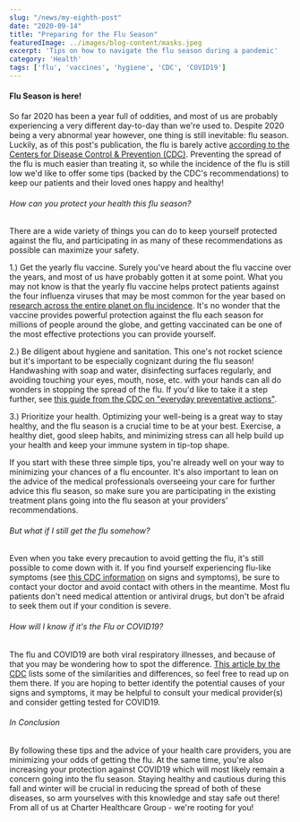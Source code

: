 ```yaml
---
slug: "/news/my-eighth-post"
date: "2020-09-14"
title: "Preparing for the Flu Season"
featuredImage: ../images/blog-content/masks.jpeg
excerpt: 'Tips on how to navigate the flu season during a pandemic'
category: 'Health'
tags: ['flu', 'vaccines', 'hygiene', 'CDC', 'COVID19']
---
```

#### Flu Season is here!
So far 2020 has been a year full of oddities, and most of us are probably experiencing a very different day-to-day than we're used to. Despite 2020 being a very abnormal year however, one thing is still inevitable: flu season. Luckily, as of this post's publication, the flu is barely active <a href='https://www.cdc.gov/flu/weekly/index.htm' target='_blank' rel='noopenner noreferrer'>according to the Centers for Disease Control & Prevention (CDC)</a>. Preventing the spread of the flu is much easier than treating it, so while the incidence of the flu is still low we'd like to offer some tips (backed by the CDC's recommendations) to keep our patients and their loved ones happy and healthy!  



###### How can you protect your health this flu season? 
There are a wide variety of things you can do to keep yourself protected against the flu, and participating in as many of these recommendations as possible can maximize your safety. 

1.) Get the yearly flu vaccine. Surely you've heard about the flu vaccine over the years, and most of us have probably gotten it at some point. What you may not know is that the yearly flu vaccine helps protect patients against the four influenza viruses that may be most common for the year based on <a href='https://www.cdc.gov/flu/prevent/vaccine-selection.htm' target='_blank' rel='noopenner noreferrer'>research across the entire planet on flu incidence</a>. It's no wonder that the vaccine provides powerful protection against the flu each season for millions of people around the globe, and getting vaccinated can be one of the most effective protections you can provide yourself. 

2.) Be diligent about hygiene and sanitation. This one's not rocket science but it's important to be especially cognizant during the flu season! Handwashing with soap and water, disinfecting surfaces regularly, and avoiding touching your eyes, mouth, nose, etc. with your hands can all do wonders in stopping the spread of the flu. If you'd like to take it a step further, see <a href='https://www.cdc.gov/flu/pdf/freeresources/updated/everyday-preventive-actions-8.5x11.pdf' target='_blank' rel='noopenner noreferrer'>this guide from the CDC on "everyday preventative actions"</a>.

3.) Prioritize your health. Optimizing your well-being is a great way to stay healthy, and the flu season is a crucial time to be at your best. Exercise, a healthy diet, good sleep habits, and minimizing stress can all help build up your health and keep your immune system in tip-top shape. 

If you start with these three simple tips, you're already well on your way to minimizing your chances of a flu encounter. It's also important to lean on the advice of the medical professionals overseeing your care for further advice this flu season, so make sure you are participating in the existing treatment plans going into the flu season at your providers' recommendations.  
  


###### But what if I still get the flu somehow?
Even when you take every precaution to avoid getting the flu, it's still possible to come down with it. If you find yourself experiencing flu-like symptoms (see [this CDC information](https://www.cdc.gov/flu/treatment/takingcare.htm) on signs and symptoms), be sure to contact your doctor and avoid contact with others in the meantime. Most flu patients don't need medical attention or antiviral drugs, but don't be afraid to seek them out if your condition is severe.  



###### How will I know if it's the Flu or COVID19?
The flu and COVID19 are both viral respiratory illnesses, and because of that you may be wondering how to spot the difference. [This article by the CDC](https://www.cdc.gov/flu/symptoms/flu-vs-covid19.htm) lists some of the similarities and differences, so feel free to read up on them there. If you are hoping to better identify the potential causes of your signs and symptoms, it may be helpful to consult your medical provider(s) and consider getting tested for COVID19.  



###### In Conclusion
By following these tips and the advice of your health care providers, you are minimizing your odds of getting the flu. At the same time, you're also increasing your protection against COVID19 which will most likely remain a concern going into the flu season. Staying healthy and cautious during this fall and winter will be crucial in reducing the spread of both of these diseases, so arm yourselves with this knowledge and stay safe out there! From all of us at Charter Healthcare Group - we're rooting for you!
